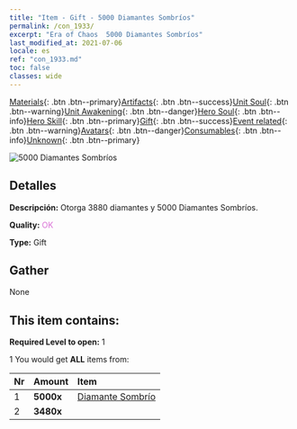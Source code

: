 ```yaml
---
title: "Item - Gift - 5000 Diamantes Sombríos"
permalink: /con_1933/
excerpt: "Era of Chaos  5000 Diamantes Sombríos"
last_modified_at: 2021-07-06
locale: es
ref: "con_1933.md"
toc: false
classes: wide
---
```

 [Materials](/ItemsES/){: .btn .btn--primary}[Artifacts](/ItemsES/Artifacts/){: .btn .btn--success}[Unit Soul](/ItemsES/UnitSoul/){: .btn .btn--warning}[Unit Awakening](/ItemsES/UnitAwakening/){: .btn .btn--danger}[Hero Soul](/ItemsES/HeroSoul/){: .btn .btn--info}[Hero Skill](/ItemsES/HeroSkill/){: .btn .btn--primary}[Gift](/ItemsES/Gift/){: .btn .btn--success}[Event related](/ItemsES/Events/){: .btn .btn--warning}[Avatars](/ItemsES/Avatars/){: .btn .btn--danger}[Consumables](/ItemsES/Consumables/){: .btn .btn--info}[Unknown](/ItemsES/Unknown/){: .btn .btn--primary}

 ![5000 Diamantes Sombríos](/images/t/i_10040.png)

## Detalles
 **Descripción:** Otorga 3880 diamantes y 5000 Diamantes Sombríos.

 **Quality:** <span style="color: #DA70D6">OK</span>

 **Type:** Gift

## Gather

  None

## This item contains:

 **Required Level to open:** 1

 1 You would get **ALL** items  from:

  | Nr | Amount |     Item    |
  |:---|:-------|:------------|
  | 1 |  **5000x** | [Diamante Sombrío](/ItemsES/con_554/) |  | 
  | 2 |  **3480x** | <i class="fas fa-gem"/> |  | 
